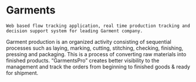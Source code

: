 # Garments

	Web based flow tracking application, real time production tracking and decision support system for leading Garment company. 
  Garment production is an organized activity consisting of sequential processes
  such as laying, marking, cutting, stitching, checking, finishing, pressing and packaging.
  This is a process of converting raw materials into finished products.
  “GarmentsPro” creates better visibility to the management and track the orders from beginning to finished goods & ready for shipment.
